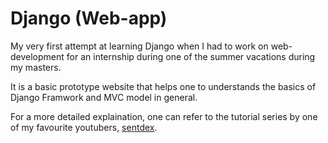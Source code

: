 # Django (Web-app)

My very first attempt at learning Django when I had to work on web-development for an internship during one of the summer vacations during my masters. 

It is a basic prototype website that helps one to understands the basics of Django Framwork and MVC model in general.

For a more detailed explaination, one can refer to the tutorial series by one of my favourite youtubers, [sentdex](https://www.youtube.com/watch?v=yD0_1DPmfKM&list=PLQVvvaa0QuDe9nqlirjacLkBYdgc2inh3&ab_channel=sentdex).

